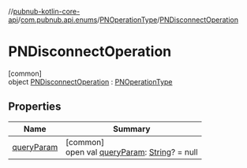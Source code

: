 //[pubnub-kotlin-core-api](../../../../index.md)/[com.pubnub.api.enums](../../index.md)/[PNOperationType](../index.md)/[PNDisconnectOperation](index.md)

# PNDisconnectOperation

[common]\
object [PNDisconnectOperation](index.md) : [PNOperationType](../index.md)

## Properties

| Name | Summary |
|---|---|
| [queryParam](../query-param.md) | [common]<br>open val [queryParam](../query-param.md): [String](https://kotlinlang.org/api/core/kotlin-stdlib/kotlin/-string/index.html)? = null |
